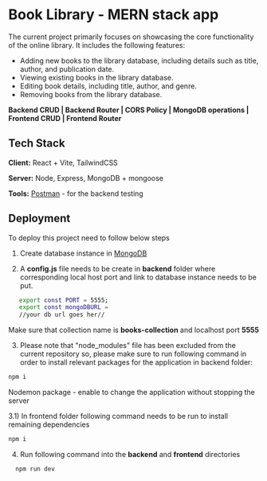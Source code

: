 # Book Library - MERN stack app

The current project primarily focuses on showcasing the core functionality of the online library. It includes the following features:

* Adding new books to the library database, including details such as title, author, and publication date.
* Viewing existing books in the library database.
* Editing book details, including title, author, and genre.
* Removing books from the library database.

**Backend CRUD | Backend Router | CORS Policy | MongoDB operations | Frontend CRUD | Frontend Router**



## Tech Stack

**Client:** React + Vite, TailwindCSS

**Server:** Node, Express, MongoDB + mongoose

**Tools:** [Postman](https://www.postman.com/) - for the backend testing


## Deployment

To deploy this project need to follow below steps

 1) Create database instance in [MongoDB](https://www.mongodb.com/lp/cloud/atlas/try4?utm_source=google&utm_campaign=search_gs_pl_evergreen_atlas_general_retarget-brand_gic-null_emea-all_ps-all_desktop_eng_lead&utm_term=using%20mongodb&utm_medium=cpc_paid_search&utm_ad=p&utm_ad_campaign_id=14412646458&adgroup=151115417895&cq_cmp=14412646458&gad_source=1&gclid=CjwKCAjwrcKxBhBMEiwAIVF8rOLGtPvBaCgoueQfTM1OVfVLZvjfu8BBZygiNCYpo2HRW6NxjjgejhoCzTYQAvD_BwE)

 2) A **config.js** file needs to be create in **backend** folder where corresponding local host port and link to database instance needs to be put.

 ```bash
    export const PORT = 5555;
    export const mongoDBURL = 
    //your db url goes her//
 ``` 
 Make sure that collection name is **books-collection** and localhost port **5555**

3) Please note that "node_modules" file has been excluded from the current repository so, please make sure to run following command in order to install relevant packages for the application in backend folder:

```bash
npm i
```

Nodemon package - enable to change the application without stopping the server

3.1) In frontend folder following command needs to be run to install remaining dependencies

```bash
npm i
```

4) Run following command into the **backend** and **frontend** directories
```bash
  npm run dev
```
